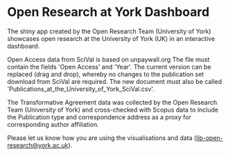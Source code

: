 # Open Research at York Dashboard

The shiny app created by the Open Research Team (University of York) showcases open research at the University of York (UK) in an interactive dashboard.

Open Access data from SciVal is based on unpaywall.org The file must contain the fields 'Open Access' and 'Year'. The current version can be replaced (drag and drop), whereby no changes to the publication set download from SciVal are required. The new document must also be called 'Publications_at_the_University_of_York_SciVal.csv'.

The Transformative Agreement data was collected by the Open Research Team (University of York) and cross-checked with Scopus data to include the Publication type and correspondence address as a proxy for corresponding author affiliation.

Please let us know how you are using the visualisations and data (lib-open-research@york.ac.uk).

